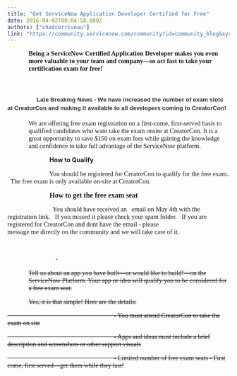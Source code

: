 ```yaml
---
title: "Get ServiceNow Application Developer Certified for Free"
date: 2016-04-02T00:04:58.000Z
authors: ["chadcorriveau"]
link: "https://community.servicenow.com/community?id=community_blog&sys_id=66edaee9dbd0dbc01dcaf3231f9619f1"
---
```

<p style="margin-left: .5in;"><span style="font-size: 11.0pt; font-family: Calibri;"><strong>Being a ServiceNow Certified Application Developer makes you even more valuable to your team and company—so act fast to take your certification exam for free! </strong></span></p><p></p><h1>           <span style="font-size: 10pt;"> <span style="font-family: 'comic sans ms', sans-serif;"><strong style="color: #303030;">Late Breaking News - We have increased the number of exam slots at CreatorCon and making it available to all developers coming to CreatorCon! </strong></span></span></h1><p></p><p style="margin-left: .5in;"><span style="font-size: 11.0pt; font-family: Calibri;">We are offering free exam registration on a first-come, first-served basis to qualified candidates who want take the exam onsite at CreatorCon. It is a great opportunity to save $150 on exam fees while gaining the knowledge and confidence to take full advantage of the ServiceNow platform.</span></p><p></p><p></p><p><span style="font-size: 11.0pt; font-family: Calibri;">                           </span><strong> How to Qualify</strong></p><p><span style="font-size: 11.0pt; font-family: Calibri;">                           You should be registered for CreatorCon to qualify for the free exam.   The free exam is only available on-site at CreatorCon.</span></p><p></p><p><span style="font-size: 11.0pt; font-family: Calibri;">                           <strong style="font-size: 12pt;"> How to get the free exam seat</strong></span></p><p><span style="font-size: 11.0pt; font-family: Calibri;">                             You should have received an   email on May 4th with the registration link.   If you missed it please check your spam folder.   If you are registered for CreatorCon and dont have the email - please                               message me directly on the community and we will take care of it.</span></p><p><span style="font-size: 11.0pt; font-family: Calibri;">                           </span></p><p><span style="font-size: 11.0pt; font-family: Calibri;">                               <span style="text-decoration: line-through;">   </span></span></p><p style="margin-left: .5in;"><span style="text-decoration: line-through; font-size: 11.0pt; font-family: Calibri;">Tell us about an app you have built—or would like to build!—on the ServiceNow Platform. Your app or idea will qualify you to be considered for a free exam seat. </span></p><p style="margin-left: .5in;"><span style="text-decoration: line-through; font-size: 11.0pt; font-family: Calibri;">Yes, it is that simple! Here are the details:</span></p><p></p><p><span style="text-decoration: line-through; font-size: 11.0pt; font-family: Calibri;">                                                                   - You must attend CreatorCon to take the exam on site</span></p><p><span style="text-decoration: line-through; font-size: 11.0pt; font-family: Calibri;">                                                                   - Apps and ideas must include a brief description and screenshots or other support visuals</span></p><p><span style="text-decoration: line-through; font-size: 11.0pt; font-family: Calibri;">                                                                   - Limited number of free exam seats - First come, first served—get them while they last!</span></p>